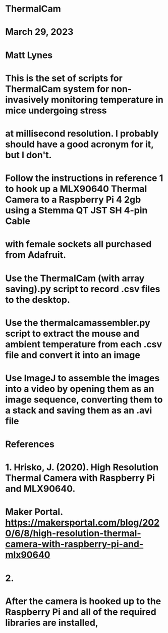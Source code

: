 # ThermalCam
# March 29, 2023
# Matt Lynes

# This is the set of scripts for ThermalCam system for non-invasively monitoring temperature in mice undergoing stress 
# at millisecond resolution.  I probably should have a good acronym for it, but I don't.

# Follow the instructions in reference 1 to hook up a MLX90640 Thermal Camera to a Raspberry Pi 4 2gb using a Stemma QT JST SH 4-pin Cable 
# with female sockets all purchased from Adafruit. 

# Use the ThermalCam (with array saving).py script to record .csv files to the desktop.

# Use the thermalcamassembler.py script to extract the mouse and ambient temperature from each .csv file and convert it into an image

# Use ImageJ to assemble the images into a video by opening them as an image sequence, converting them to a stack and saving them as an .avi file

# References
# 1. Hrisko, J. (2020). High Resolution Thermal Camera with Raspberry Pi and MLX90640. 
#    Maker Portal. https://makersportal.com/blog/2020/6/8/high-resolution-thermal-camera-with-raspberry-pi-and-mlx90640
# 2. 
#
# After the camera is hooked up to the Raspberry Pi and all of the required libraries are installed, 
